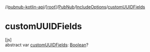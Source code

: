 //[pubnub-kotlin-api](../../../../index.md)/[[root]](../../index.md)/[PubNub](../index.md)/[IncludeOptions](index.md)/[customUUIDFields](custom-u-u-i-d-fields.md)

# customUUIDFields

[js]\
abstract var [customUUIDFields](custom-u-u-i-d-fields.md): [Boolean](https://kotlinlang.org/api/latest/jvm/stdlib/kotlin-stdlib/kotlin/-boolean/index.html)?
